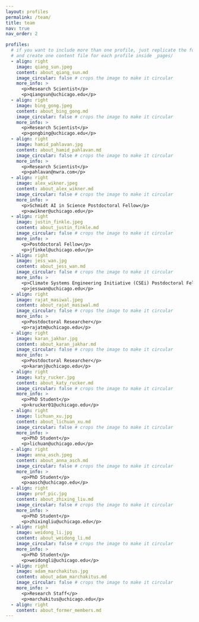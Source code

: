 ```yaml
---
layout: profiles
permalink: /team/
title: team
nav: true
nav_order: 2

profiles:
  # if you want to include more than one profile, just replicate the following block
  # and create one content file for each profile inside _pages/
  - align: right
    image: qiang_sun.jpeg
    content: about_qiang_sun.md
    image_circular: false # crops the image to make it circular
    more_info: >
      <p>Research Scientist</p>
      <p>qiangsun@uchicago.edu</p>
  - align: right
    image: bing_gong.jpeg
    content: about_bing_gong.md
    image_circular: false # crops the image to make it circular
    more_info: >
      <p>Research Scientist</p>
      <p>gongbing@uchicago.edu</p>
  - align: right
    image: hamid_pahlavan.jpg
    content: about_hamid_pahlavan.md
    image_circular: false # crops the image to make it circular
    more_info: >
      <p>Research Scientist</p>
      <p>pahlavan@nwra.com</p>
  - align: right
    image: alex_wikner.jpeg
    content: about_alex_wikner.md
    image_circular: false # crops the image to make it circular
    more_info: >
      <p>Schmidt AI in Science Postdoctoral Fellow</p>
      <p>awikner@uchicago.edu</p>
  - align: right
    image: justin_finkle.jpeg
    content: about_justin_finkle.md
    image_circular: false # crops the image to make it circular
    more_info: >
      <p>Postdoctoral Fellow</p>
      <p>jfinkel@uchicago.edu</p>
  - align: right
    image: jess_wan.jpg
    content: about_jess_wan.md
    image_circular: false # crops the image to make it circular
    more_info: >
      <p>Climate Systems Engineering Initiative (CSEi) Postdoctoral Fellow</p>
      <p>jesswan@uchicago.edu</p>
  - align: right
    image: rajat_masiwal.jpeg
    content: about_rajat_masiwal.md
    image_circular: false # crops the image to make it circular
    more_info: >
      <p>Postdoctoral Researcher</p>
      <p>rajatm@uchicago.edu</p>
  - align: right
    image: karan_jakhar.jpg
    content: about_karan_jakhar.md
    image_circular: false # crops the image to make it circular
    more_info: >
      <p>Postdoctoral Researcher</p>
      <p>karanj@uchicago.edu</p>
  - align: right
    image: katy_rucker.jpg
    content: about_katy_rucker.md
    image_circular: false # crops the image to make it circular
    more_info: >
      <p>PhD Student</p>
      <p>krucker01@uchicago.edu</p>
  - align: right
    image: lichuan_xu.jpg
    content: about_lichuan_xu.md
    image_circular: false # crops the image to make it circular
    more_info: >
      <p>PhD Student</p>
      <p>lichuan@uchicago.edu</p>
  - align: right
    image: anna_asch.jpeg
    content: about_anna_asch.md
    image_circular: false # crops the image to make it circular
    more_info: >
      <p>PhD Student</p>
      <p>aasch@uchicago.edu</p>
  - align: right
    image: prof_pic.jpg
    content: about_zhixing_liu.md
    image_circular: false # crops the image to make it circular
    more_info: >
      <p>PhD Student</p>
      <p>zhixingliu@uchicago.edu</p>
  - align: right
    image: weidong_li.jpg
    content: about_weidong_li.md
    image_circular: false # crops the image to make it circular
    more_info: >
      <p>PhD Student</p>
      <p>weidongli@uchicago.edu</p>
  - align: right
    image: adam_marchakitus.jpg
    content: about_adam_marchakitus.md
    image_circular: false # crops the image to make it circular
    more_info: >
      <p>Research Staff</p>
      <p>marchakitus@uchicago.edu</p>
  - align: right
    content: about_former_members.md
---
```

